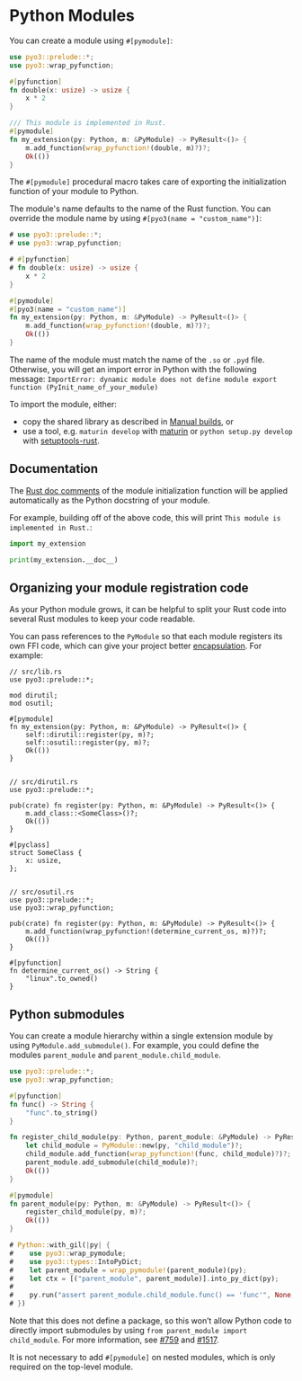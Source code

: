 # Python Modules

You can create a module using `#[pymodule]`:

```rust
use pyo3::prelude::*;
use pyo3::wrap_pyfunction;

#[pyfunction]
fn double(x: usize) -> usize {
    x * 2
}

/// This module is implemented in Rust.
#[pymodule]
fn my_extension(py: Python, m: &PyModule) -> PyResult<()> {
    m.add_function(wrap_pyfunction!(double, m)?)?;
    Ok(())
}
```

The `#[pymodule]` procedural macro takes care of exporting the initialization function of your
module to Python.

The module's name defaults to the name of the Rust function. You can override the module name by
using `#[pyo3(name = "custom_name")]`:

```rust
# use pyo3::prelude::*;
# use pyo3::wrap_pyfunction;

# #[pyfunction]
# fn double(x: usize) -> usize {
    x * 2
}

#[pymodule]
#[pyo3(name = "custom_name")]
fn my_extension(py: Python, m: &PyModule) -> PyResult<()> {
    m.add_function(wrap_pyfunction!(double, m)?)?;
    Ok(())
}
```

The name of the module must match the name of the `.so` or `.pyd`
file. Otherwise, you will get an import error in Python with the following message:
`ImportError: dynamic module does not define module export function (PyInit_name_of_your_module)`

To import the module, either:
 - copy the shared library as described in [Manual builds](building_and_distribution.html#manual-builds), or
 - use a tool, e.g. `maturin develop` with [maturin](https://github.com/PyO3/maturin) or
`python setup.py develop` with [setuptools-rust](https://github.com/PyO3/setuptools-rust).

## Documentation

The [Rust doc comments](https://doc.rust-lang.org/stable/book/ch03-04-comments.html) of the module
initialization function will be applied automatically as the Python docstring of your module.

For example, building off of the above code, this will print `This module is implemented in Rust.`:

```python
import my_extension

print(my_extension.__doc__)
```

## Organizing your module registration code

As your Python module grows, it can be helpful to split your Rust code into several Rust modules to
keep your code readable.

You can pass references to the `PyModule` so that each 
module registers its own FFI code, which can give your project better 
[encapsulation](https://en.wikipedia.org/wiki/Encapsulation_(computer_programming)). For example:

```rust,ignore
// src/lib.rs
use pyo3::prelude::*;

mod dirutil;
mod osutil;

#[pymodule]
fn my_extension(py: Python, m: &PyModule) -> PyResult<()> {
    self::dirutil::register(py, m)?;
    self::osutil::register(py, m)?;
    Ok(())
}


// src/dirutil.rs
use pyo3::prelude::*;

pub(crate) fn register(py: Python, m: &PyModule) -> PyResult<()> {
    m.add_class::<SomeClass>()?;
    Ok(())
}

#[pyclass]
struct SomeClass {
    x: usize,
};


// src/osutil.rs
use pyo3::prelude::*;
use pyo3::wrap_pyfunction;

pub(crate) fn register(py: Python, m: &PyModule) -> PyResult<()> {
    m.add_function(wrap_pyfunction!(determine_current_os, m)?)?;
    Ok(())
}

#[pyfunction]
fn determine_current_os() -> String {
    "linux".to_owned()
}
```

## Python submodules

You can create a module hierarchy within a single extension module by using `PyModule.add_submodule()`.
For example, you could define the modules `parent_module` and `parent_module.child_module`.

```rust
use pyo3::prelude::*;
use pyo3::wrap_pyfunction;

#[pyfunction]
fn func() -> String {
    "func".to_string()
}

fn register_child_module(py: Python, parent_module: &PyModule) -> PyResult<()> {
    let child_module = PyModule::new(py, "child_module")?;
    child_module.add_function(wrap_pyfunction!(func, child_module)?)?;
    parent_module.add_submodule(child_module)?;
    Ok(())
}

#[pymodule]
fn parent_module(py: Python, m: &PyModule) -> PyResult<()> {
    register_child_module(py, m)?;
    Ok(())
}

# Python::with_gil(|py| {
#    use pyo3::wrap_pymodule;
#    use pyo3::types::IntoPyDict;
#    let parent_module = wrap_pymodule!(parent_module)(py);
#    let ctx = [("parent_module", parent_module)].into_py_dict(py);
#
#    py.run("assert parent_module.child_module.func() == 'func'", None, Some(&ctx)).unwrap();
# })
```

Note that this does not define a package, so this won’t allow Python code to directly import 
submodules by using `from parent_module import child_module`. For more information, see 
[#759](https://github.com/PyO3/pyo3/issues/759) and 
[#1517](https://github.com/PyO3/pyo3/issues/1517#issuecomment-808664021).

It is not necessary to add `#[pymodule]` on nested modules, which is only required on the top-level module.
